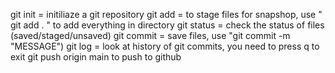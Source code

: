 git init = initiliaze a git repository
git add = to stage files for snapshop, use " git add . " to add everything in directory
git status = check the status of files (saved/staged/unsaved)
git commit = save files, use "git commit -m "MESSAGE")
git log = look at history of git commits, you need to press q to exit
git push origin main to push to github